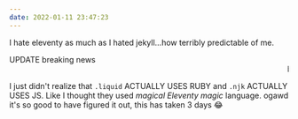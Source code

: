 ```yaml
---
date: 2022-01-11 23:47:23
---
```

I hate eleventy as much as I hated jekyll...how terribly predictable of me.

UPDATE breaking news <marquee> breaking news ... breaking news ... breaking news ... </marquee>

I just didn't realize that `.liquid` ACTUALLY USES RUBY and `.njk` ACTUALLY USES JS. Like I thought they used *magical Eleventy magic* language. ogawd it's so good to have figured it out, this has taken 3 days :joy:
